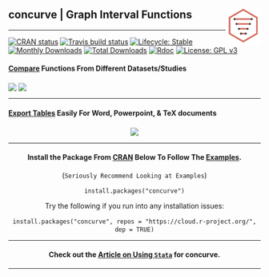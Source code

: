
## concurve | Graph Interval Functions </strong> <img src="man/figures/logo.svg" align="right" width="70"/>

-----

<!-- badges: start -->

[![CRAN
status](https://www.r-pkg.org/badges/version/concurve)](https://CRAN.R-project.org/package=concurve)
[![Travis build
status](https://travis-ci.com/zadrafi/concurve.svg?branch=master)](https://travis-ci.com/zadrafi/concurve)
[![Lifecycle:
Stable](https://img.shields.io/badge/lifecycle-stable-brightgreen.svg)](https://www.tidyverse.org/lifecycle/#stable)
[![Monthly
Downloads](https://cranlogs.r-pkg.org/badges/concurve)](https://cran.r-project.org/package=concurve)
[![Total
Downloads](https://cranlogs.r-pkg.org/badges/grand-total/concurve)](https://cran.r-project.org/package=concurve)
[![Rdoc](http://www.rdocumentation.org/badges/version/concurve)](http://www.rdocumentation.org/packages/concurve)
[![License: GPL
v3](https://img.shields.io/badge/License-GPL%20v3-blue.svg)](https://www.gnu.org/licenses/gpl-3.0)
<!-- badges: end -->

#### [Compare](https://data.lesslikely.com/concurve/reference/curve_compare.html) Functions From Different Datasets/Studies

<img src = "https://res.cloudinary.com/less-likely/image/upload/v1591475692/Site/functions.png" align="center" width ="400">
<img src = "https://res.cloudinary.com/less-likely/image/upload/v1591475692/Site/lfunctions.png" align="center" width ="400">

-----

#### [Export Tables](https://data.lesslikely.com/concurve/reference/curve_table.html) Easily For Word, Powerpoint, & TeX documents

<center>

<img src = "https://res.cloudinary.com/less-likely/image/upload/v1574628079/Site/tables.png" align="center" width="500">

-----

#### Install the Package From [CRAN](https://cran.r-project.org/package=concurve) Below To Follow The [Examples](https://data.lesslikely.com/concurve/articles/index.html).

(`Seriously Recommend Looking at Examples`)

    install.packages("concurve")

Try the following if you run into any installation issues:

    install.packages("concurve", repos = "https://cloud.r-project.org/", dep = TRUE)

-----

#### Check out the [Article on Using `Stata`](https://data.lesslikely.com/concurve/articles/stata.html) for concurve.

-----
